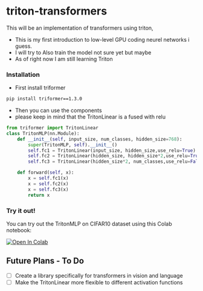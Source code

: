 # triton-transformers

This will be an implementation of  transformers using triton, 
- This is my first introduction to low-level GPU coding neurel networks i guess. 
- I will try to Also train the model not sure yet but maybe 
- As of right now I am still learning Triton 

### Installation 
- First install triformer 
```bash
pip install triformer==1.3.0
```
- Then you can use the components 
- please keep in mind that the TritonLinear is a fused with relu
  
```python
from triformer import TritonLinear
class TritonMLP(nn.Module):
    def __init__(self, input_size, num_classes, hidden_size=768):
        super(TritonMLP, self).__init__()
        self.fc1 = TritonLinear(input_size, hidden_size,use_relu=True)
        self.fc2 = TritonLinear(hidden_size, hidden_size*2,use_relu=True)
        self.fc3 = TritonLinear(hidden_size*2, num_classes,use_relu=False)

    def forward(self, x):
        x = self.fc1(x)
        x = self.fc2(x)
        x = self.fc3(x)
        return x
```

### Try it out!

You can try out the TritonMLP on CIFAR10 dataset using this Colab notebook:

[![Open In Colab](https://colab.research.google.com/assets/colab-badge.svg)](https://colab.research.google.com/drive/1tupdi2hgIEY9zSZ9N47LmdUmbn3IE9pO?usp=sharing)



## Future Plans - To Do
- [ ] Create a library specifically for transformers in vision and language
- [ ] Make the TritonLinear more flexible to different activation functions
